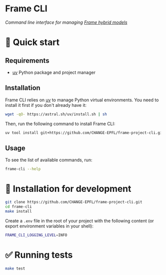 # Frame CLI

_Command line interface for managing [Frame hybrid models](https://frame-dev.epfl.ch/)_


# 🐇 Quick start

## Requirements

- [uv](https://docs.astral.sh/uv/) Python package and project manager


## Installation

Frame CLI relies on [uv](https://docs.astral.sh/uv/) to manage Python virtual environments. You need to install it first if you don't already have it:
```bash
wget -qO- https://astral.sh/uv/install.sh | sh
```
Then, run the following command to install Frame CLI:
```bash
uv tool install git+https://github.com/CHANGE-EPFL/frame-project-cli.git
```


## Usage

To see the list of available commands, run:
```bash
frame-cli --help
```


# 💾 Installation for development

```bash
git clone https://github.com/CHANGE-EPFL/frame-project-cli.git
cd frame-cli
make install
```

Create a `.env` file in the root of your project with the following content (or export environment variables in your shell):
```bash
FRAME_CLI_LOGGING_LEVEL=INFO
```

# ✅ Running tests

```bash
make test
```
